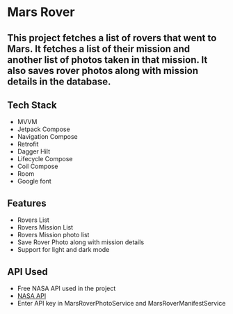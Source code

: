 # Mars Rover
## This project fetches a list of rovers that went to Mars. It fetches a list of their mission and another list of photos taken in that mission. It also saves rover photos along with mission details in the database.
## Tech Stack
- MVVM
- Jetpack Compose
- Navigation Compose
- Retrofit
- Dagger Hilt
- Lifecycle Compose
- Coil Compose
- Room
- Google font
## Features
- Rovers List
- Rovers Mission List
- Rovers Mission photo list
- Save Rover Photo along with mission details
- Support for light and dark mode
## API Used
- Free NASA API used in the project
- [NASA API](https://api.nasa.gov/)
- Enter API key in MarsRoverPhotoService and MarsRoverManifestService
